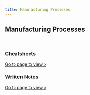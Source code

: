 ```yaml
---
title: Manufacturing Processes
---
```


<h2>Manufacturing Processes</h2>
<br>
<div class="card-div">
<div class="card">
<h3>Cheatsheets</h3>
<p class="card-p"><a href="/notes/manufacturing-processes/cheatsheets/" class="card-a">Go to page to view &raquo;</a></p>
</div>

<div class="card">
<h3>Written Notes</h3>
<p class="card-p"><a href="/notes/manufacturing-processes/written-notes/" class="card-a">Go to page to view &raquo;</a></p>
</div>

</div>